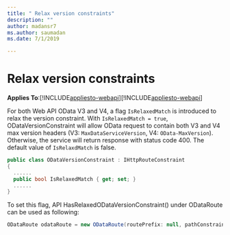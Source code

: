 ```yaml
---
title: " Relax version constraints"
description: ""
author: madansr7
ms.author: saumadan
ms.date: 7/1/2019

---
```

# Relax version constraints
**Applies To**:[!INCLUDE[appliesto-webapi](../includes/appliesto-webapi-v7.md)][!INCLUDE[appliesto-webapi](../includes/appliesto-webapi-v6.md)]

For both Web API OData V3 and V4, a flag `IsRelaxedMatch` is introduced to relax the version constraint. With `IsRelaxedMatch = true`, ODataVersionConstraint will allow OData request to contain both V3 and V4 max version headers (V3: `MaxDataServiceVersion`, V4: `OData-MaxVersion`). Otherwise, the service will return response with status code 400. The default value of `IsRelaxdMatch` is false.

```C#
public class ODataVersionConstraint : IHttpRouteConstraint
{
  ......
  public bool IsRelaxedMatch { get; set; }
  ......
}
```

To set this flag, API HasRelaxedODataVersionConstraint() under ODataRoute can be used as following:

```C#
ODataRoute odataRoute = new ODataRoute(routePrefix: null, pathConstraint: null).HasRelaxedODataVersionConstraint();
```
